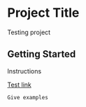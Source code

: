 # Project Title

Testing project

## Getting Started

Instructions

[Test link](https://gal-a.github.io/testing/test_folder/Scraping_For_Data.ipynb)

```
Give examples
```
